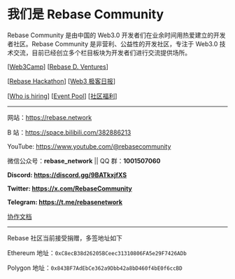# 我们是 Rebase Community

Rebase Community 是由中国的 Web3.0 开发者们在业余时间用热爱建立的开发者社区。Rebase Community 是非营利、公益性的开发社区，专注于 Web3.0 技术交流，目前已经创立多个栏目板块为开发者们进行交流提供场所。

[[Web3Camp](https://web3camp.us)] [[Rebase D. Ventures](https://rebased.ventures)]

[[Rebase Hackathon](https://github.com/rebase-network/work-groups/blob/main/README.md#rebase-hackathon)] [[Web3 极客日报](https://github.com/rebase-network/work-groups/blob/main/README.md#web3极客日报)]

[[Who is hiring](https://github.com/rebase-network/who-is-hiring)] [[Event Pool](https://github.com/rebase-network/event-pool)] [[社区福利](https://github.com/rebase-network/benefits)]

---

网站：https://rebase.network

B 站：https://space.bilibili.com/382886213

YouTube: https://www.youtube.com/@rebasecommunity

微信公众号：**rebase_network** || QQ 群：**1001507060**

**Discord: https://discord.gg/9BATkxjfXS**

**Twitter: https://x.com/RebaseCommunity**

**Telegram: https://t.me/rebasenetwork**

[协作文档](https://shimo.im/space/loqeMGmL7wiMgvqn)

---

Rebase 社区当前接受捐赠，多签地址如下

Ethereum 地址：`0xC8ecB38d26205BCeec31310806FA5e29F7426ADb`

Polygon 地址：`0x843BF7AdEbCe362a9Dbb42a8bD460f4bE0f6ccBD`

